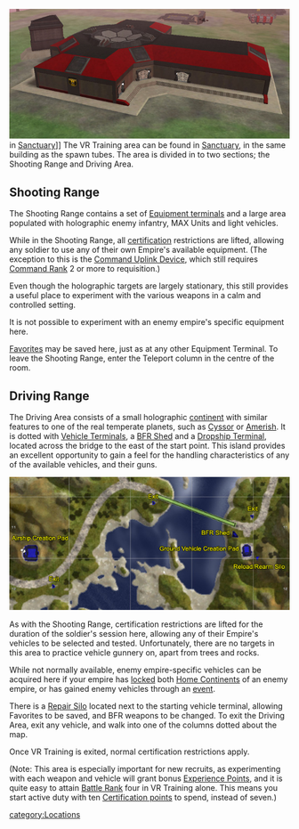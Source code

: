 ![](images/VR_bldg.jpg "fig:VR_bldg.jpg") in
[Sanctuary](Sanctuary.md)\]\] The VR Training area can be found
in [Sanctuary](Sanctuary.md), in the same building as the spawn
tubes. The area is divided in to two sections; the Shooting Range and
Driving Area.

## Shooting Range

The Shooting Range contains a set of [Equipment
terminals](Equipment_Terminal.md) and a large area populated
with holographic enemy infantry, MAX Units and light vehicles.

While in the Shooting Range, all
[certification](Certification.md) restrictions are lifted,
allowing any soldier to use any of their own Empire's available
equipment. (The exception to this is the [Command Uplink
Device](Command_Uplink_Device.md), which still requires [Command
Rank](Command_Rank.md) 2 or more to requisition.)

Even though the holographic targets are largely stationary, this still
provides a useful place to experiment with the various weapons in a calm
and controlled setting.

It is not possible to experiment with an enemy empire's specific
equipment here.

[Favorites](Favorites.md) may be saved here, just as at any
other Equipment Terminal. To leave the Shooting Range, enter the
Teleport column in the centre of the room.

## Driving Range

The Driving Area consists of a small holographic
[continent](Continent.md) with similar features to one of the
real temperate planets, such as [Cyssor](Cyssor.md) or
[Amerish](Amerish.md). It is dotted with [Vehicle
Terminals](Vehicle_Terminal.md), a [BFR
Shed](BFR_Shed.md) and a [Dropship
Terminal](Dropship_Terminal.md), located across the bridge to
the east of the start point. This island provides an excellent
opportunity to gain a feel for the handling characteristics of any of
the available vehicles, and their guns.

![](images/VR_vehs_map.jpg "VR_vehs_map.jpg")

As with the Shooting Range, certification restrictions are lifted for
the duration of the soldier's session here, allowing any of their
Empire's vehicles to be selected and tested. Unfortunately, there are no
targets in this area to practice vehicle gunnery on, apart from trees
and rocks.

While not normally available, enemy empire-specific vehicles can be
acquired here if your empire has [locked](Continental_lock.md)
both [Home Continents](Home_Continent.md) of an enemy empire, or
has gained enemy vehicles through an [event](Events.md).

There is a [Repair Silo](Repair_Silo.md) located next to the
starting vehicle terminal, allowing Favorites to be saved, and BFR
weapons to be changed. To exit the Driving Area, exit any vehicle, and
walk into one of the columns dotted about the map.

Once VR Training is exited, normal certification restrictions apply.

(Note: This area is especially important for new recruits, as
experimenting with each weapon and vehicle will grant bonus [Experience
Points](Experience_Points.md), and it is quite easy to attain
[Battle Rank](Battle_Rank.md) four in VR Training alone. This
means you start active duty with ten [Certification
points](Certification_points.md) to spend, instead of seven.)

[category:Locations](category:Locations.md)
